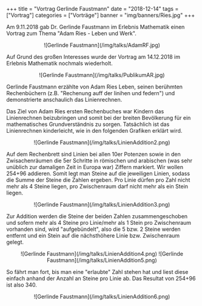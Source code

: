 +++
title = "Vortrag Gerlinde Faustmann"
date = "2018-12-14"
tags = ["Vortrag"]
categories = ["Vorträge"]
banner = "img/banners/Ries.jpg"
+++

Am 9.11.2018 gab Dr. Gerlinde Faustmann im Erlebnis Mathematik einen Vortrag zum Thema "Adam Ries - Leben und Werk".



<center>
![Gerlinde Faustmann](/img/talks/AdamRF.jpg)
</center>

Auf Grund des großen Interesses wurde der Vortrag am 14.12.2018 im Erlebnis Mathematik nochmals wiederholt.

<center>
![Gerlinde Faustmann](/img/talks/PublikumAR.jpg)
</center>

Gerlinde Faustmann erzählte von Adam Ries Leben, seinen berühmten Rechenbüchern (z.B. "Rechenung auff der linihen und federn") und demonstrierte anschaulich das Linienrechnen.

Das Ziel von Adam Ries ersten Rechenbuches war Kindern das Linienrechnen beizubringen und somit bei der breiten Bevölkerung für ein mathematisches Grundverständnis zu sorgen.
Tatsächlich ist das Linienrechnen kinderleicht, wie in den folgenden Grafiken erklärt wird.

<center>
![Gerlinde Faustmann](/img/talks/LinienAddition2.png)
</center>

Auf dem Rechenbrett sind Linien bei allen 10er Potenzen sowie in den Zwisachenräumen die 5er Schritte in römischen und arabischen (was sehr unüblich zur damaligen Zeit in Europa war) Ziffern
markiert. Wir wollen 254+96 addieren. Somit legt man Steine auf die jeweiligen Linien, sodass die Summe der Steine die Zahlen ergeben. Pro Linie dürfen pro Zahl nicht mehr als 4 Steine liegen, pro Zwischenraum darf nicht mehr als ein Stein liegen.

<center>
![Gerlinde Faustmann](/img/talks/LinienAddition3.png)
</center>

Zur Addition werden die Steine der beiden Zahlen zusammengeschoben und sofern mehr als 4 Steine pro Linie/mehr als 1 Stein pro Zwischenraum vorhanden sind, wird "aufgebündelt", also die 
5 bzw. 2 Steine werden entfernt und ein Stein auf die nächsthöhere Linie bzw. Zwischenraum gelegt.

<center>
![Gerlinde Faustmann](/img/talks/LinienAddition4.png)
![Gerlinde Faustmann](/img/talks/LinienAddition5.png)
</center>

So fährt man fort, bis man eine "erlaubte" Zahl stehen hat und liest diese einfach anhand der Anzahl an Steine pro Linie ab. Das Resultat von 254+96 ist also 340.

<center>
![Gerlinde Faustmann](/img/talks/LinienAddition6.png)
</center>

